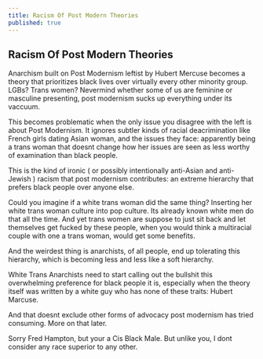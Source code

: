 ```yaml
---
title: Racism Of Post Modern Theories
published: true
---
```

## Racism Of Post Modern Theories

Anarchism built on Post Modernism leftist by Hubert Mercuse becomes a theory that prioritizes black lives over virtually every other minority group. LGBs? Trans women? Nevermind whether some of us are feminine or masculine presenting, post modernism sucks up everything under its vaccuum.

This becomes problematic when the only issue you disagree with the left is about Post Modernism. It ignores subtler kinds of racial deacrimination like French girls dating Asian woman, and the issues they face: apparently being a trans woman that doesnt change how her issues are seen as less worthy of examination than black people.

This is the kind of ironic ( or possibly intentionally anti-Asian and anti-Jewish ) racism that post modernism contributes: an extreme hierarchy that prefers black people over anyone else.

Could you imagine if a white trans woman did the same thing? Inserting her white trans woman culture into pop culture. Its already known white men do that all the time. And yet trans women are suppose to just sit back and let themselves get fucked by these people, when you would think a multiracial couple with one a trans woman, would get some benefits.

And the weirdest thing is anarchists, of all people, end up tolerating this hierarchy, which is becoming less and less like a soft hierarchy.

White Trans Anarchists need to start calling out the bullshit this overwhelming preference for black people it is, especially when the theory itself was written by a white guy who has none of these traits: Hubert Marcuse.

And that doesnt exclude other forms of advocacy post modernism has tried consuming. More on that later.

Sorry Fred Hampton, but your a Cis Black Male. But unlike you, I dont consider any race superior to any other.
